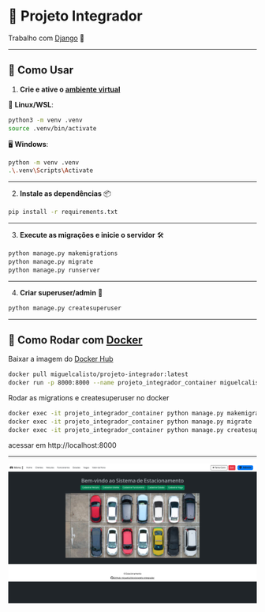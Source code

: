 # 🤖 Projeto Integrador

Trabalho com [Django](https://www.djangoproject.com/) 🐍

---

## 🚀 Como Usar

1. **Crie e ative o [ambiente virtual](https://docs.python.org/pt-br/3/library/venv.html)** 

🐧  **Linux/WSL**:

```bash
python3 -m venv .venv
source .venv/bin/activate
```

🖥️ **Windows**:

```bash
python -m venv .venv
.\.venv\Scripts\Activate
```

---

2. **Instale as dependências** 📦

```bash
pip install -r requirements.txt 
```

---

3. **Execute as migrações e inicie o servidor** 🛠️

```bash
python manage.py makemigrations
python manage.py migrate
python manage.py runserver
```

---

4. **Criar superuser/admin** 👤

```bash
python manage.py createsuperuser
```

---

## 🐳 Como Rodar com [Docker](https://www.docker.com/)

Baixar a imagem do [Docker Hub](https://hub.docker.com/repositories/miguelcalisto)

```bash
docker pull miguelcalisto/projeto-integrador:latest
docker run -p 8000:8000 --name projeto_integrador_container miguelcalisto/projeto-integrador
```
Rodar as migrations e createsuperuser no docker
```bash
docker exec -it projeto_integrador_container python manage.py makemigrations
docker exec -it projeto_integrador_container python manage.py migrate
docker exec -it projeto_integrador_container python manage.py createsuperuser
```
acessar em http://localhost:8000

---

![print](assets/print01.png)


